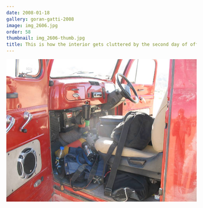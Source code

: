 ```yaml
---
date: 2008-01-18
gallery: goran-gatti-2008
image: img_2606.jpg
order: 58
thumbnail: img_2606-thumb.jpg
title: This is how the interior gets cluttered by the second day of offroading
---
```


![This is how the interior gets cluttered by the second day of offroading](./img_2606.jpg)